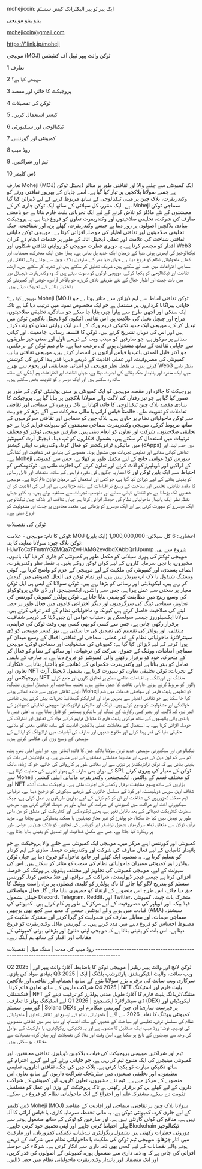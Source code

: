 mohejicoin: ایک پیر ٹو پیر الیکٹرانک کیش سسٹم

ہینو ہینو موہیجی

mohejicoin@gmail.com

https://1link.jp/moheji

موہیجی (MOJ) ٹوکن وائٹ پیپر ٹیبل آف کنٹینٹس

1 تعارف

2 موہیجی کیا ہے؟

3 پروجیکٹ کا جائزہ اور مقصد

4 ٹوکن کی تفصیلات

5 کیسز استعمال کریں۔

6 ٹیکنالوجی اور سیکیورٹی

7 کمیونٹی اور گورننس

8 روڈ میپ

9 ٹیم اور شراکتیں۔

10 ڈس کلیمر

تعارف Moheji (MOJ) ایک کمیونٹی سے چلنے والا اور ثقافتی طور پر متاثر ڈیجیٹل ٹوکن ہے جسے سولانا بلاکچین پر تیار کیا گیا ہے۔ اسے جاپان کے بھرپور ثقافتی ورثے کو وکندریقرت، بلاک چین پر مبنی ٹیکنالوجی کے ساتھ مربوط کرنے کے لیے ڈیزائن کیا گیا ہے۔ ایک مقررہ کل سپلائی کے ساتھ ایک ٹوکن جاری کر کے، Moheji سماجی ٹوکن معیشتوں کے نئے ماڈلز کو تلاش کرنے کے لیے ایک تجرباتی پلیٹ فارم بناتا ہے جو بامعنی صارف کی شرکت، تخلیقی صلاحیتوں اور وکندریقرت تعاون کو فروغ دیتا ہے۔ یہ پروجیکٹ بنیادی بلاکچین اصولوں پر زور دیتا ہے جیسے وکندریقرت، کھلے پن، اور شفافیت، جبکہ تخلیقی صلاحیتوں اور ثقافتی اظہار کی حوصلہ افزائی کرتا ہے۔ موہیجی ٹوکن جاپانی ثقافتی شناخت کی علامت اور عملی ڈیجیٹل اثاثہ کے طور پر خدمات انجام دے کر ان اقدار کو مجسم کرتا ہے۔ یہ دوہری فطرت موہیجی کو روایتی ثقافتی شکلوں اور Web3 ٹیکنالوجیز کی ابھرتی ہوئی دنیا کے درمیان ایک جدید پل بناتی ہے۔ ہمارا مشن ایک متحرک، منصفانہ، اور کھلے ماحولیاتی نظام کو فروغ دینا ہے جہاں دنیا بھر کے صارفین بلاک چین سے چلنے والی ثقافتی اور سماجی اختراعات میں حصہ لے سکتے ہیں، شریک تخلیق کر سکتے ہیں اور تجربہ کر سکتے ہیں۔ آرٹ، ثقافت اور ٹیکنالوجی کو یکجا کرکے، موہیجی لوگوں کو دعوت دیتے ہیں کہ وہ وکندریقرت ڈیجیٹل دور میں بات چیت اور اظہار خیال کے نئے طریقے تلاش کریں، جو بالآخر آزادی، خوشی اور کمیونٹی کو بااختیار بنانے کی تحریک دیتے ہیں۔

موہیجی کیا ہے؟ Moheji (MOJ) ٹوکن ثقافتی لحاظ سے اہم ڈیزائن سے متاثر ہوتا ہے جو جاپانی ہیراگانا کرداروں پر مشتمل ہے جو ایک مخصوص نمونہ میں ترتیب دیا گیا ہے تاکہ ایک سنکی اور اچھی طرح سے پیارا چہرہ بنایا جا سکے جو سادگی، تخلیقی صلاحیتوں، مزاح اور چنچل تخیل کی علامت ہو۔ اس ثقافتی آئیکون کو ڈیجیٹل بلاکچین ٹوکن میں تبدیل کر کے، موہیجی ایک جدید تکنیکی فریم ورک کے اندر ایک روایتی نشان کو زندہ کرتے ہیں اور اس کی دوبارہ تشریح کرتے ہیں۔ ٹوکن کا فلسفہ رسائی، جامعیت، اور کہانی سنانے پر مرکوز ہے، جو صارفین کو مہذب ویب کے ذریعے ناول اور معنی خیز طریقوں سے جاپانی ثقافت کے ساتھ مشغول ہونے کی ترغیب دیتا ہے۔ عام میم ٹوکن کے برعکس، جو اکثر قلیل المدتی ہائپ یا قیاس آرائیوں پر انحصار کرتے ہیں، موہیجی ثقافتی بیانیہ، کمیونٹی کی مصروفیت، اور عملی افادیت کے ذریعے دیرپا قدر پیدا کرنے کی کوشش کرتے ہیں۔ یہ نقطہ نظر موہیجی کو انتہائی مسابقتی اور ہجوم سے بھرے Web3 منظر نامے میں ایک منفرد اور پائیدار جگہ بنانے کی اجازت دیتا ہے، جہاں ثقافت اور اختراعات ہم آہنگی کے ساتھ ساتھ رہ سکتے ہیں اور ایک دوسرے کو تقویت بخش سکتے ہیں۔

پروجیکٹ کا جائزہ اور مقصد موہیجی کو ایک کمیونٹی پر مبنی یوٹیلیٹی ٹوکن کے طور پر تصور کیا گیا ہے جو تیز رفتار، کم لاگت والے سولانا بلاکچین پر بنایا گیا ہے۔ پروجیکٹ کا بنیادی مقصد بلاک چین ٹیکنالوجی کا فائدہ اٹھانا ہے تاکہ روزمرہ کے سماجی اور ثقافتی تعاملات کو تقویت ملے، خالصتاً قیاس آرائی یا مالی محرکات سے آگے بڑھ کر جو بہت سے ٹوکن ماحولیاتی نظام پر حاوی ہیں۔ بلاک چین کو سماجی اور ثقافتی سرگرمیوں کے ساتھ مربوط کرکے، موہیجی وکندریقرت سماجی معیشتوں کو سہولت فراہم کرتا ہے جو تخلیقی صلاحیتوں، شرکت اور تعاون کو انعام دیتی ہیں۔ صارفین موہیجی ٹوکنز کو مختلف ترتیبات میں استعمال کر سکتے ہیں، بشمول فنکاروں کو ٹپ دینا، ڈیجیٹل آرٹ کمیونٹیز میں مائیکرو ٹرانزیکشنز کو فعال کرنا، وکندریقرت ایپلی کیشنز (dApps) میں حصہ لینا، اور ثقافتی کہانی سنانے اور تعلیمی تجربات میں مشغول ہونا۔ منصوبے کی بنیادی قدر شفافیت اور کشادگی ہے۔ Moheji سورس کوڈ عوامی جانچ کے لیے مکمل طور پر کھلا ہے، جس سے کمیونٹی کے اراکین اور ڈویلپرز کو آڈٹ کرنے اور تعاون کرنے کی اجازت ملتی ہے۔ ٹوکنومکس کو احتیاط سے ایک بلین ٹوکن اور 6 اعشاریہ جگہوں کی مقررہ فراہمی کے ساتھ، منصفانہ اور قابل رسائی کو یقینی بنانے کے لیے ڈیزائن کیا گیا ہے، جو کمی اور استعمال کے درمیان توازن قائم کرتا ہے۔ موہیجی کا مقصد ثقافتی، تعلیمی اور سیاحت کے وسیع تر اقدامات کے ساتھ جڑنا بھی ہے اور اس کی افادیت کو ان شعبوں تک بڑھانا ہے جو ثقافتی کہانی سنانے اور دلچسپ تجربات سے مستفید ہوتے ہیں۔ یہ کثیر جہتی نقطہ نظر ایک پائیدار ماحولیاتی نظام کی حوصلہ افزائی کرتا ہے جہاں ثقافت اور بلاک چین ٹیکنالوجی ایک دوسرے کو سپورٹ کرتی ہے اور ایک دوسرے کو بڑھاتی ہے، متعدد محاذوں پر جدت اور مشغولیت کو فروغ دیتی ہے۔

ٹوکن کی تفصیلات

ٹوکن کا نام: موہیجی - علامت: MOJ
اعشاریہ: 6
کل سپلائی: 1,000,000,000 (ایک بلین) ٹوکن
بلاک چین: سولانا
معاہدہ کا پتہ: HJwToCxFFmtnYGZMQa7rZwHAMG2evdbdXAbbQr1Jpump
شروع سے ہی، موہیجی ٹوکنز کی پوری سپلائی کو مکمل طور پر کمیونٹی کو جاری کر دیا گیا، بانیوں، مشیروں، یا نجی سرمایہ کاروں کے لیے کوئی ٹوکن روکے بغیر۔ یہ نقطہ نظر وکندریقرت، انصاف پسندی، اور کمیونٹی کی ملکیت کے لیے موہیجی کے عزم کو واضح کرتا ہے۔ کوئی ویسٹنگ شیڈول یا لاک اپ پیریڈز نہیں ہیں، اور تمام ٹوکن فی الحال کمیونٹی میں گردش کر رہے ہیں، لیکویڈیٹی اور رسائی کو بڑھا رہے ہیں۔ ٹوکن سولانا کے ایس پی ایل ٹوکن معیار پر سختی سے عمل پیرا ہے، جس سے والٹس، ایکسچینجز، اور ڈی فائی پروٹوکولز کی وسیع رینج میں مطابقت کو یقینی بنایا جاتا ہے۔ ٹوکن ہولڈرز کمیونٹی گورننس کی تجاویز، سماجی ٹپنگ کی سرگرمیوں اور دیگر اختراعی کاموں میں فعال طور پر حصہ لینے کی صلاحیت حاصل کرتے ہیں کیونکہ وہ ماحولیاتی نظام کے اندر ترقی کرتے ہیں۔ سولانا ایکسپلوررز جیسے سولسکن پر دستیاب عوامی آن چین ڈیٹا کے ذریعے شفافیت برقرار رکھی جاتی ہے، جس سے کسی کو بھی کسی بھی وقت ٹوکن کی فراہمی، منتقلی، اور ہولڈر کی تقسیم کی تصدیق کی جا سکتی ہے۔
یوز کیسز موہیجی کو ڈی سینٹرلائزڈ ماحولیاتی نظام کے اندر عملی، سماجی اور ثقافتی افعال کے وسیع میدان کو پورا کرنے کے لیے ڈیزائن کیا گیا ہے:
کمیونٹی کی مشغولیت اور سماجی ٹوکن: موہیجی سماجی انعامات، ووٹنگ کے حقوق، شرکت کی ترغیبات، اور ساکھ کے نظام کو فعال کر کے متحرک، خود کو برقرار رکھنے والی کمیونٹیز کو فروغ دیتا ہے۔ یہ صارف کے باہمی تعامل کو بہتر بناتا ہے اور وکندریقرت حکمرانی کے ڈھانچے کو بااختیار بناتا ہے۔
فنکارانہ تعاون اور NFT کے تجربات: ٹوکن تخلیقی تعاون کو سپورٹ کرتا ہے، بشمول ڈیجیٹل آرٹ پروجیکٹس اور NFT منٹنگ اور ٹریڈنگ۔ یہ اقدامات عالمی سطح پر تخلیق کاروں اور جمع کرنے والوں کو مربوط کرتے ہوئے جاپانی ثقافت کا جشن مناتے ہیں۔
تعلیم، سیاحت، اور ڈیجیٹل اسٹوری ٹیلنگ: اپنی ثقافتی جڑوں سے فائدہ اٹھاتے ہوئے، Moheji کو تعلیمی پلیٹ فارمز اور سیاحتی خدمات میں ضم کیا جا سکتا ہے جو ثقافتی اعتبار سے بھرپور مواد اور انٹرایکٹو گیمفائیڈ تجربات پیش کرتے ہیں، ثقافتی خواندگی اور مشغولیت کو وسیع کرتے ہیں۔
ٹپنگ اور مائیکرو ٹرانزیکشنز: موہیجی تخلیقی کمیونٹیز کے اندر تیز، کم لاگت، اور بغیر کسی رکاوٹ کے ٹپنگ اور مائیکرو پیمنٹس کو قابل بناتا ہے۔ یہ اعلی فیس یا پابندی والی پالیسیوں کے ساتھ مرکزی پلیٹ فارم کا متبادل فراہم کرکے مواد کی تخلیق اور اشتراک کی حوصلہ افزائی کرتا ہے۔ یہ استعمال کے معاملات عملی بلاکچین افادیت کے ساتھ ثقافتی معنی کو ملانے، حقیقی دنیا کی قدر پیدا کرنے اور متنوع شعبوں اور صارف کی آبادیات میں ڈرائیونگ کو اپنانے کے موہیجی کے وسیع وژن کی عکاسی کرتے ہیں۔

ٹیکنالوجی اور سیکیورٹی موہیجی جدید ترین سولانا بلاک چین کا فائدہ اٹھاتی ہے، جو اپنے اعلی تھرو پٹ، کم سے کم لین دین کی فیس، اور مضبوط حفاظتی ضمانتوں کے لیے مشہور ہے۔ یہ فاؤنڈیشن اس بات کو یقینی بناتی ہے کہ ٹوکن ٹرانزیکشنز پر تیزی سے اور معاشی طور پر کارروائی کی جائے، جو کہ زیادہ مانگ کے دوران بھی صارف کے ہموار تجربے کی حمایت کرتا ہے۔ SPL ٹوکن کے معیار کی پیروی کرنے سے Moheji کو مختلف قسم کے والٹس، ایکسچینجز، وکندریقرت مالیاتی ایپلی کیشنز، اور NFT بازاروں کے ساتھ وسیع مطابقت برقرار رکھنے کی اجازت ملتی ہے۔ پراجیکٹ سخت آڈٹ، شفاف اوپن سورس ڈویلپمنٹ، اور کوڈ کے مسلسل جائزوں کے ذریعے سیکورٹی کو ترجیح دیتا ہے۔ ترقیاتی ٹیم ممکنہ کمزوریوں کی شناخت اور ان کو کم کرنے کے لیے بہترین طریقوں پر عمل کرتی ہے، جبکہ سیکیورٹی آڈٹ اور شراکت میں کمیونٹی کی شرکت کی فعال طور پر حوصلہ افزائی کرتی ہے۔ موہجی سمارٹ کنٹریکٹ تعیناتی کے بعد ناقابل تغیر ہے، یعنی ٹوکنومکس اور کنٹریکٹ کی منطق کو من مانی طور پر تبدیل نہیں کیا جا سکتا، جو ہولڈرز کو غیر مجاز تبدیلیوں یا ممکنہ بدسلوکی سے بچاتا ہے۔ مزید برآں، ٹوکن سے متعلق تمام سرگرمیاں بشمول ٹرانسفر اور گورننس کی تجاویز، کو بلاک چین پر عوامی طور پر ریکارڈ کیا جاتا ہے، جس سے مکمل شفافیت اور تصدیق کو یقینی بنایا جاتا ہے۔

کمیونٹی اور گورننس اپنے مرکز میں، موہیجی ایک کمیونٹی سے چلنے والا پروجیکٹ ہے جو پائیدار کامیابی کے لیے فعال صارف کی شرکت اور وکندریقرت فیصلہ سازی کے اہم کردار کو تسلیم کرتا ہے۔ یہ منصوبہ ایک کھلے اور جامع ماحول کو فروغ دیتا ہے جہاں ٹوکن ہولڈرز اور کمیونٹی ممبران ماحولیاتی نظام کی سمت کو متاثر کر سکتے ہیں۔ اس کی سہولت کے لیے، موہیجی کمیونٹی کی تجاویز اور مختلف پہلوؤں پر ووٹنگ کی حوصلہ افزائی کرتا ہے جیسے فیچر ڈیولپمنٹ، شراکت کے مواقع، اور فنڈ مختص کرنا۔ گورننس سسٹم کو بتدریج لاگو کیا جائے گا تاکہ ہولڈرز کو کلیدی فیصلوں پر براہ راست ووٹنگ کا حق دیا جائے، اس طرح اس منصوبے کے ارتقاء کو جمہوری بنایا جائے گا۔ فعال مواصلاتی چینلز، بشمول Discord، Telegram، Reddit، اور Twitter، متحرک بات چیت، کمیونٹی فیڈ بیک، اور ڈویلپر کی مصروفیت کے لیے مرکز کے طور پر کام کرتے ہیں۔ کمیونٹی کی قیادت میں ہونے والے ایونٹس جیسے کہ مجھ سے کچھ بھی پوچھیں (AMA) سیشنز، سماجی مہمات، اور مقابلے صارف کی شمولیت کو گہرا کرنے اور مشترکہ ملکیت کے مضبوط احساس کو فروغ دینے میں مدد کرتے ہیں۔ یہ گورننس ماڈل وکندریقرت کو فروغ دیتا ہے، اس بات کو یقینی بناتا ہے کہ موہیجی اپنی متنوع اور بڑھتی ہوئی کمیونٹی کے مفادات اور اقدار کے ساتھ ہم آہنگ رہے۔

روڈ میپ کی مدت | سنگ میل | تفصیلات ----------------------------------------------------------------------------------------

Q2 2025 | ٹوکن لانچ اور وائٹ پیپر ریلیز | موہیجی ٹوکن کا باضابطہ آغاز؛ وائٹ پیپر اور بنیادی مواد کی بازی۔ Q3 2025 | ویب سائٹ، والیٹ انٹیگریشنز، پارٹنرشپ بلڈنگ | ایک سرکاری ویب سائٹ کی ترقی، بڑے سولانا بٹوے کے ساتھ انضمام، اور ثقافتی اور بلاکچین شراکت داروں کے ساتھ تعاون قائم کرنا۔ Q4 2025 | NFT پلیٹ فارم اور اسٹیکنگ فنکشنلٹی | NFT منٹنگ/ٹریڈنگ پلیٹ فارم کا آغاز؛ طویل مدتی ہولڈرز کو ترغیب دینے کے لیے اسٹیکنگ پولز کا تعارف۔ Q1 2026 | ڈی سینٹرلائزڈ ایکسچینج (DEX) لیکویڈیٹی اور گورننس سسٹم | Solana DEXs پر فہرست سازی؛ آن چین گورننس میکانزم اور کمیونٹی ووٹنگ کا نفاذ۔ 2026 سے آگے | ماحولیاتی نظام کی توسیع اور ثقافتی تعاون | ماحولیاتی نظام کی مسلسل ترقی، تعلیمی اور سیاحت کے شعبوں کے ساتھ انضمام، اور دنیا بھر میں ثقافتی منصوبوں کی توسیع۔ نوٹ: روڈ میپ ایک مستقبل کا منصوبہ ہے اور یہ تکنیکی، ریگولیٹری، یا مارکیٹ کے عوامل کی وجہ سے تبدیلیوں کے تابع ہو سکتا ہے۔ اصل وقت اور نفاذ کی تفصیلات اوپر بیان کردہ تفصیلات سے مختلف ہو سکتی ہیں۔

ٹیم اور شراکتیں موہیجی پروجیکٹ کی قیادت بلاکچین ڈویلپرز، ثقافتی محققین، اور کمیونٹی مینیجرز کی ایک متنوع ٹیم کر رہی ہے، جو جاپانی ورثے کے لیے گہرے احترام کے ساتھ تکنیکی مہارت کو یکجا کرتی ہے۔ بلاک چین کی جگہ، ثقافتی اداروں، تعلیمی تنظیموں، اور تخلیقی صنعتوں میں سٹریٹجک شراکت داریوں کے ساتھ تعاون اس منصوبے کے مرکز میں ہے۔ ٹیم نئے مشیروں، تعاون کاروں، اور کمیونٹی کے شراکت داروں کے لیے کھلے پن کو برقرار رکھتی ہے تاکہ پروجیکٹ کے وژن اور عمل کو مسلسل تقویت دے سکے، مشترکہ علم اور اختراع کے ایک ماحولیاتی نظام کو فروغ دے سکے۔

ڈس کلیمر Moheji (MOJ) سولانا بلاک چین پر ثقافتی، سماجی اور افادیت کے مقاصد کے لیے جاری کردہ کمیونٹی ٹوکن ہے۔ یہ مالی تحفظ، سرمایہ کاری، یا قیاس آرائی کا آلہ نہیں ہے۔ منافع کی کوئی گارنٹی نہیں ہے، اور صارفین کو ٹوکن کے ساتھ مشغول ہونے سے پہلے احتیاط کرنی چاہیے اور اپنی تحقیق خود کرنی چاہیے۔ Blockchain ٹیکنالوجیز موروثی خطرات رکھتی ہیں بشمول ریگولیٹری تبدیلیاں، تکنیکی کمزوریاں، اور مارکیٹ میں اتار چڑھاؤ۔ موہیجی ٹیم ٹوکن کی ملکیت یا ماحولیاتی نظام میں شرکت کے ذریعے ہونے والے نقصانات کے لیے کسی بھی ذمہ داری سے انکار کرتی ہے۔ شرکاء کی حوصلہ افزائی کی جاتی ہے کہ وہ ذمہ داری سے مشغول ہوں، کمیونٹی کے اصولوں کی قدر کریں، اور ایک منصفانہ اور پائیدار وکندریقرت ماحولیاتی نظام میں حصہ ڈالیں۔

